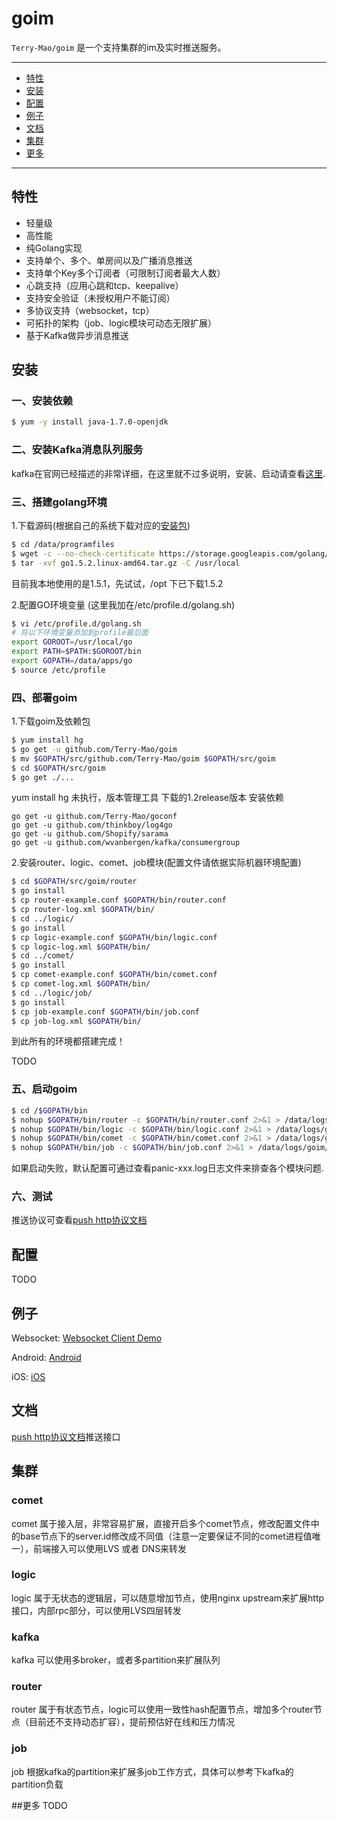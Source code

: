 goim
==============
`Terry-Mao/goim` 是一个支持集群的im及实时推送服务。

---------------------------------------
  * [特性](#特性)
  * [安装](#安装)
  * [配置](#配置)
  * [例子](#例子)
  * [文档](#文档)
  * [集群](#集群)
  * [更多](#更多)

---------------------------------------

## 特性
 * 轻量级
 * 高性能
 * 纯Golang实现
 * 支持单个、多个、单房间以及广播消息推送
 * 支持单个Key多个订阅者（可限制订阅者最大人数）
 * 心跳支持（应用心跳和tcp、keepalive）
 * 支持安全验证（未授权用户不能订阅）
 * 多协议支持（websocket，tcp）
 * 可拓扑的架构（job、logic模块可动态无限扩展）
 * 基于Kafka做异步消息推送

## 安装
### 一、安装依赖
```sh
$ yum -y install java-1.7.0-openjdk
```

### 二、安装Kafka消息队列服务

kafka在官网已经描述的非常详细，在这里就不过多说明，安装、启动请查看[这里](http://kafka.apache.org/documentation.html#quickstart).

### 三、搭建golang环境
1.下载源码(根据自己的系统下载对应的[安装包](http://golang.org/dl/))
```sh
$ cd /data/programfiles
$ wget -c --no-check-certificate https://storage.googleapis.com/golang/go1.5.2.linux-amd64.tar.gz
$ tar -xvf go1.5.2.linux-amd64.tar.gz -C /usr/local
```
目前我本地使用的是1.5.1，先试试，/opt 下已下载1.5.2

2.配置GO环境变量
(这里我加在/etc/profile.d/golang.sh)
```sh
$ vi /etc/profile.d/golang.sh
# 将以下环境变量添加到profile最后面
export GOROOT=/usr/local/go
export PATH=$PATH:$GOROOT/bin
export GOPATH=/data/apps/go
$ source /etc/profile
```

### 四、部署goim
1.下载goim及依赖包
```sh
$ yum install hg
$ go get -u github.com/Terry-Mao/goim
$ mv $GOPATH/src/github.com/Terry-Mao/goim $GOPATH/src/goim
$ cd $GOPATH/src/goim
$ go get ./...
```
yum install hg  未执行，版本管理工具
下载的1.2release版本
安装依赖
```
go get -u github.com/Terry-Mao/goconf
go get -u github.com/thinkboy/log4go
go get -u github.com/Shopify/sarama
go get -u github.com/wvanbergen/kafka/consumergroup
```


2.安装router、logic、comet、job模块(配置文件请依据实际机器环境配置)
```sh
$ cd $GOPATH/src/goim/router
$ go install
$ cp router-example.conf $GOPATH/bin/router.conf
$ cp router-log.xml $GOPATH/bin/
$ cd ../logic/
$ go install
$ cp logic-example.conf $GOPATH/bin/logic.conf
$ cp logic-log.xml $GOPATH/bin/
$ cd ../comet/
$ go install
$ cp comet-example.conf $GOPATH/bin/comet.conf
$ cp comet-log.xml $GOPATH/bin/
$ cd ../logic/job/
$ go install
$ cp job-example.conf $GOPATH/bin/job.conf
$ cp job-log.xml $GOPATH/bin/
```
到此所有的环境都搭建完成！


TODO
### 五、启动goim
```sh
$ cd /$GOPATH/bin
$ nohup $GOPATH/bin/router -c $GOPATH/bin/router.conf 2>&1 > /data/logs/goim/panic-router.log &
$ nohup $GOPATH/bin/logic -c $GOPATH/bin/logic.conf 2>&1 > /data/logs/goim/panic-logic.log &
$ nohup $GOPATH/bin/comet -c $GOPATH/bin/comet.conf 2>&1 > /data/logs/goim/panic-comet.log &
$ nohup $GOPATH/bin/job -c $GOPATH/bin/job.conf 2>&1 > /data/logs/goim/panic-job.log &
```
如果启动失败，默认配置可通过查看panic-xxx.log日志文件来排查各个模块问题.

### 六、测试

推送协议可查看[push http协议文档](https://github.com/Terry-Mao/goim/blob/master/doc/push.md)

## 配置

TODO

## 例子

Websocket: [Websocket Client Demo](https://github.com/Terry-Mao/goim/tree/master/examples/javascript)

Android: [Android](https://github.com/roamdy/goim-sdk)

iOS: [iOS](https://github.com/roamdy/goim-oc-sdk)

## 文档
[push http协议文档](https://github.com/Terry-Mao/goim/blob/master/doc/push.md)推送接口

## 集群

### comet

comet 属于接入层，非常容易扩展，直接开启多个comet节点，修改配置文件中的base节点下的server.id修改成不同值（注意一定要保证不同的comet进程值唯一），前端接入可以使用LVS 或者 DNS来转发

### logic

logic 属于无状态的逻辑层，可以随意增加节点，使用nginx upstream来扩展http接口，内部rpc部分，可以使用LVS四层转发

### kafka

kafka 可以使用多broker，或者多partition来扩展队列

### router

router 属于有状态节点，logic可以使用一致性hash配置节点，增加多个router节点（目前还不支持动态扩容），提前预估好在线和压力情况

### job

job 根据kafka的partition来扩展多job工作方式，具体可以参考下kafka的partition负载

##更多
TODO
